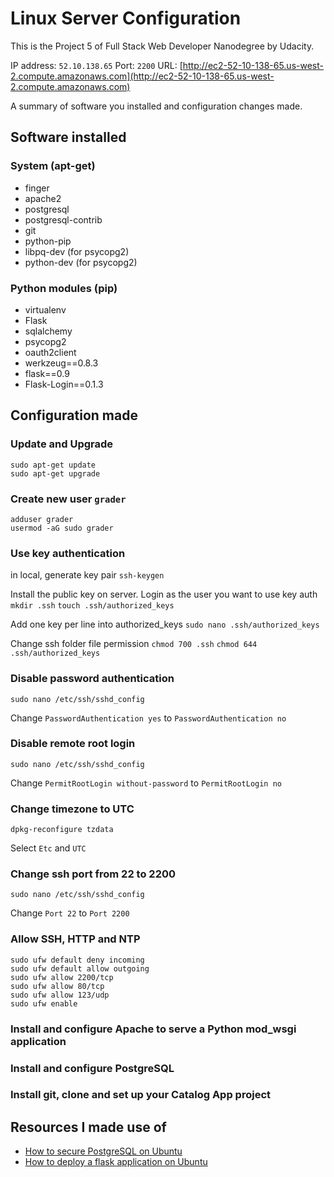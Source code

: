 Linux Server Configuration
=============
This is the Project 5 of Full Stack Web Developer Nanodegree by Udacity.

IP address: `52.10.138.65`
Port: `2200`
URL: [http://ec2-52-10-138-65.us-west-2.compute.amazonaws.com](http://ec2-52-10-138-65.us-west-2.compute.amazonaws.com)

A summary of software you installed and configuration changes made.
## Software installed
### System (apt-get)
- finger
- apache2
- postgresql
- postgresql-contrib
- git
- python-pip
- libpq-dev (for psycopg2)
- python-dev (for psycopg2)

### Python modules (pip)
- virtualenv
- Flask
- sqlalchemy
- psycopg2
- oauth2client
- werkzeug==0.8.3
- flask==0.9
- Flask-Login==0.1.3

## Configuration made
### Update and Upgrade
```
sudo apt-get update 
sudo apt-get upgrade
```

### Create new user `grader`
```
adduser grader
usermod -aG sudo grader
```

### Use key authentication
in local, generate key pair
`ssh-keygen`

Install the public key on server. Login as the user you want to use key auth
`mkdir .ssh`
`touch .ssh/authorized_keys`

Add one key per line into authorized_keys
`sudo nano .ssh/authorized_keys`

Change ssh folder file permission
`chmod 700 .ssh`
`chmod 644 .ssh/authorized_keys`

### Disable password authentication
```
sudo nano /etc/ssh/sshd_config
```
Change `PasswordAuthentication yes` to `PasswordAuthentication no`

### Disable remote root login
```
sudo nano /etc/ssh/sshd_config
```
Change `PermitRootLogin without-password` to `PermitRootLogin no`

### Change timezone to UTC
```
dpkg-reconfigure tzdata
```
Select `Etc` and `UTC`

### Change ssh port from 22 to 2200
```
sudo nano /etc/ssh/sshd_config
```
Change `Port 22` to `Port 2200`

### Allow SSH, HTTP and NTP
```
sudo ufw default deny incoming
sudo ufw default allow outgoing
sudo ufw allow 2200/tcp
sudo ufw allow 80/tcp
sudo ufw allow 123/udp
sudo ufw enable
```

### Install and configure Apache to serve a Python mod_wsgi application

### Install and configure PostgreSQL

### Install git, clone and set up your Catalog App project

## Resources I made use of
 - [How to secure PostgreSQL on Ubuntu](https://www.digitalocean.com/community/tutorials/how-to-secure-postgresql-on-an-ubuntu-vps)
 - [How to deploy a flask application on Ubuntu](https://www.digitalocean.com/community/tutorials/how-to-deploy-a-flask-application-on-an-ubuntu-vps)

